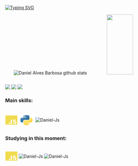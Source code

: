 [![Typing SVG](https://readme-typing-svg.herokuapp.com/?color=006AFF&size=35&center=true&vCenter=true&width=1000&lines=HELLO,+My+name+is+Daniel+Alves+Barbosa;I'm+22+years+old;I'm+from+Brazil;I'm+studying+computer+engineering;Be+Welcome!+:%29)](https://git.io/typing-svg)



<div align="center">  
  <img width="49%" height="195px"src="https://github-readme-stats.vercel.app/api?username=Thedanielbarbosa&show_icons=true&count_private=true&hide_border=true&cache_seconds=86400&theme=transparent" alt="Daniel Alves Barbosa github stats" /> 
  <img width="41%" height="195px" src="https://github-readme-stats.vercel.app/api/top-langs/?username=Thedanielbarbosa&layout=compact&hide_border=true&theme=transparent" />
</div>
  
  ##
 
<div> 
  
  <a href="https://www.instagram.com/daniel_barbosa007_/" target="_blank"><img src="https://img.shields.io/badge/-Instagram-%23E4405F?style=for-the-badge&logo=instagram&logoColor=white" target="_blank"></a>
  <a href = "mailto:alvesbarbosa2042@gmail.com"><img src="https://img.shields.io/badge/-Gmail-%23333?style=for-the-badge&logo=gmail&logoColor=white" target="_blank"></a>
  <a href="https://www.linkedin.com/in/daniel-barbosa-613bb5237" target="_blank"><img src="https://img.shields.io/badge/-LinkedIn-%230077B5?style=for-the-badge&logo=linkedin&logoColor=white" target="_blank"></a> 


</div>

### Main skills:                                                                                           
<div style="display: inline_block"><br>
  <img align="center" alt="Daniel-Js" height="30" width="40" src="https://raw.githubusercontent.com/devicons/devicon/master/icons/javascript/javascript-plain.svg">
  <img align="center" alt="Daniel-Python" height="40" width="50" src="https://raw.githubusercontent.com/devicons/devicon/master/icons/python/python-original.svg">
   <img align="center" alt="Daniel-Js" height="50" width="30" src="https://github.com/Thedanielbarbosa/Thedanielbarbosa/assets/157329065/122d470e-bb69-48a4-a240-5f6db5a92e64">
</div>
  
  ##
 
<div> 

### Studying in this moment:                                                                                                                                                                               
<div style="display: inline_block"><br>
<img align="center" alt="Daniel-Js" height="30" width="40" src="https://raw.githubusercontent.com/devicons/devicon/master/icons/javascript/javascript-plain.svg">                                                           
<img align="center" alt="Daniel-Js" height="34" width="44" src="https://github.com/Thedanielbarbosa/Thedanielbarbosa/assets/157329065/50aacccb-4f64-4c35-9c4d-b658143e4ff0">
<img align="center" alt="Daniel-Js" height="30" width="40" src="https://github.com/Thedanielbarbosa/Thedanielbarbosa/assets/157329065/dfae654a-69f0-4161-b7ce-614af985c46d">

</div>


